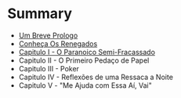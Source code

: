 # Summary

* [Um Breve Prologo](README.md)
* [Conheça Os Renegados](conheca_os_renegados.md)
* [Capitulo I - O Paranoico Semi-Fracassado](chapter1.md)
* Capitulo II - O Primeiro Pedaço de Papel
* Capitulo III - Poker
* Capitulo IV - Reflexões de uma Ressaca a Noite
* Capitulo V - "Me Ajuda com Essa Aí, Vai"


